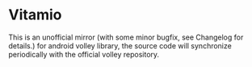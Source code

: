 # Vitamio
This is an unofficial mirror (with some minor bugfix, see Changelog for details.) for android volley library, the source code will synchronize periodically with the official volley repository.
